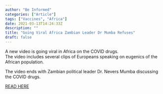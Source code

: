 ```yaml
---
author: "Be Informed"
categories: ["Article"]
tags: ["Vaccines", "Africa"]
date: 2021-03-13T14:24:33Z
description: ""
title: "Going Viral Africa Zambian Leader Dr Mumba Refuses"
draft: false
---
```


A new video is going viral in Africa on the COVID drugs.  
The video includes several clips of Europeans speaking on eugenics of the African population.  

The video ends with Zambian political leader Dr. Nevers Mumba discussing the COVID drugs.  

[READ HERE](https://www.thegatewaypundit.com/2021/03/going-viral-africa-zambian-leader-dr-mumba-refuses-covid-vaccine-discovering-vaccine-bottles-marked-not-use-eu-usa/)